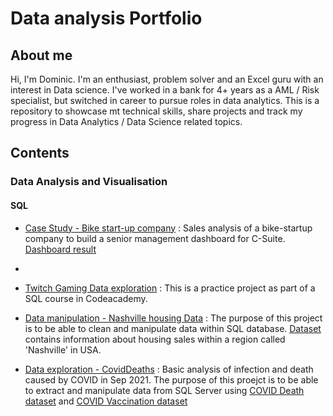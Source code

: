 # Data analysis Portfolio
## About me
Hi, I'm Dominic. I'm an enthusiast, problem solver and an Excel guru with an interest in Data science. I've worked in a bank for 4+ years as a AML / Risk specialist, but switched in career to pursue roles in data analytics. This is a repository to showcase mt technical skills, share projects and track my progress in Data Analytics / Data Science related topics.

## Contents
### Data Analysis and Visualisation 
#### **SQL**
- [Case Study - Bike start-up company](https://github.com/Domskii/Data_analysis_Portfolio/blob/main/Sales_analysis_bike_startup) : Sales analysis of 
a bike-startup company to build a senior management dashboard for C-Suite. [Dashboard result](https://github.com/Domskii/Data_analysis_Portfolio/blob/main/Case%20Study/Bike%20startup/Capture.PNG)

- 

- [Twitch Gaming Data exploration](https://github.com/Domskii/Data_analysis_Portfolio/blob/main/Twitch%20Gaming/Twitch%20Gaming%20Analysis.md) : This is a practice project as part of a SQL course in Codeacademy.

- [Data manipulation - Nashville housing Data](https://github.com/Domskii/Data_analysis_Portfolio/blob/main/Nashville%20housing%20data%20cleansing.sql) : The purpose of this project is to be able to clean and manipulate data within SQL database. [Dataset](https://github.com/Domskii/Data_analysis_Portfolio/blob/main/Nashville/Nashville%20Housing%20Data%20for%20Data%20Cleaning%20(2).xlsx) contains information about housing sales within a region called 'Nashville' in USA. 

- [Data exploration - CovidDeaths](https://github.com/Domskii/Data_analysis_Portfolio/blob/main/Data%20exploration%20-%20CovidDeaths%20vs%20Vaccinations) : Basic analysis of infection and death caused by COVID in Sep 2021. The purpose of this proejct is to be able to extract and manipulate data from SQL Server using [COVID Death dataset](https://github.com/Domskii/Data_analysis_Portfolio/blob/main/COVID/CovidDeath.csv) and [COVID Vaccination dataset](https://github.com/Domskii/Data_analysis_Portfolio/blob/main/COVID/CovidVaccination.csv)
